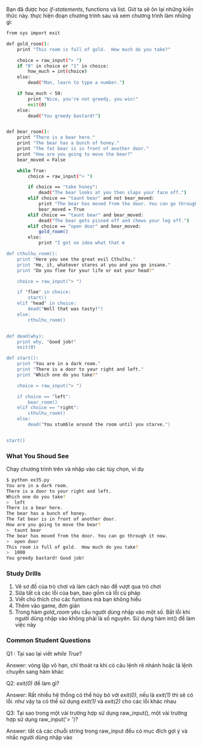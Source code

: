 
Bạn đã được học *if-statements*, functions và list. Giờ ta sẽ ôn lại những kiến thức này. thực hiện đoạn chương trình sau và xem chương trình làm những gì:

```sh
from sys import exit

def gold_room():
    print "This room is full of gold.  How much do you take?"

    choice = raw_input("> ")
    if "0" in choice or "1" in choice:
        how_much = int(choice)
    else:
        dead("Man, learn to type a number.")

    if how_much < 50:
        print "Nice, you're not greedy, you win!"
        exit(0)
    else:
        dead("You greedy bastard!")


def bear_room():
    print "There is a bear here."
    print "The bear has a bunch of honey."
    print "The fat bear is in front of another door."
    print "How are you going to move the bear?"
    bear_moved = False

    while True:
        choice = raw_input("> ")

        if choice == "take honey":
            dead("The bear looks at you then slaps your face off.")
        elif choice == "taunt bear" and not bear_moved:
            print "The bear has moved from the door. You can go through it now."
            bear_moved = True
        elif choice == "taunt bear" and bear_moved:
            dead("The bear gets pissed off and chews your leg off.")
        elif choice == "open door" and bear_moved:
            gold_room()
        else:
            print "I got no idea what that m

def cthulhu_room():
    print "Here you see the great evil Cthulhu."
    print "He, it, whatever stares at you and you go insane."
    print "Do you flee for your life or eat your head?"

    choice = raw_input("> ")

    if "flee" in choice:
        start()
    elif "head" in choice:
        dead("Well that was tasty!")
    else:
        cthulhu_room()


def dead(why):
    print why, "Good job!"
    exit(0)

def start():
    print "You are in a dark room."
    print "There is a door to your right and left."
    print "Which one do you take?"

    choice = raw_input("> ")

    if choice == "left":
        bear_room()
    elif choice == "right":
        cthulhu_room()
    else:
        dead("You stumble around the room until you starve.")


start()
```



### What You Shoud See
Chạy chương trình trên và nhập vào các tùy chọn, ví dụ 

```sh
$ python ex35.py
You are in a dark room.
There is a door to your right and left.
Which one do you take?
>  left
There is a bear here.
The bear has a bunch of honey.
The fat bear is in front of another door.
How are you going to move the bear?
>  taunt bear
The bear has moved from the door. You can go through it now.
>  open door
This room is full of gold.  How much do you take?
>  1000
You greedy bastard! Good job!
```

### Study Drills

1. Vẽ sơ đồ của trò chơi và làm cách nào để vượt qua trò chơi
2. Sữa tất cả các lỗi của bạn, bao gồm cả lỗi cú pháp
3. Viết chú thích cho các funtions mà bạn không hiểu
4. Thêm vào game, đơn giản
5. Trong hàm *gold_room* yêu cầu người dùng nhập vào một số. Bắt lỗi khi người dùng nhập vào không phải là số nguyên. Sử dụng hàm int() để làm việc này
 
### Common Student Questions
Q1 : Tại sao lại viết *while True*?

Answer: vòng lặp vô hạn, chỉ thoát ra khi có câu lệnh rẽ nhánh hoặc là lệnh chuyển sang hàm khác

Q2: *exit(0)* để làm gì?

Answer: Rất nhiều hệ thổng có thể hủy bỏ với *exit(0)*, nếu là *exit(1)* thì sẽ có lỗi. như vậy ta có thể sử dụng *exit(1)* và *exit(2)* cho các lỗi khác nhau

Q3: Tại sao trong một vài trường hợp sử dụng raw_input(), một vài trường hợp sử dụng raw_input('> ')?

Answer: tất cả các chuỗi string trong raw_input đều có mục đích gợi ý và nhắc người dùng nhập vào

